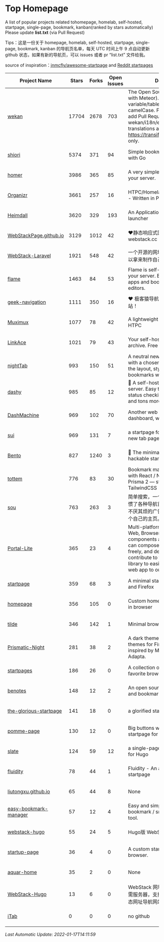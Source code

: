 # Top Homepage

A list of popular projects related tohomepage, homelab, self-hosted, startpage, single-page, bookmark, kanban(ranked by stars automatically)
Please update **list.txt** (via Pull Request)

Tips：这是一份关于 homepage, homelab, self-hosted, startpage, single-page, bookmark, kanban 的导航页名单，每天 UTC 时间上午 9 点自动更新 github 状态，如果有新的导航页，可以 issues 或者 pr “list.txt” 文件给我。

source of inspiration：[jnmcfly/awesome-startpage](https://github.com/jnmcfly/awesome-startpage) and [Reddit startpages](https://www.reddit.com/r/startpages/)

| Project Name                                                                  | Stars | Forks | Open Issues | Description                                                                                                                                                                                                                                         | Last Commit         |
| ----------------------------------------------------------------------------- | ----- | ----- | ----------- | --------------------------------------------------------------------------------------------------------------------------------------------------------------------------------------------------------------------------------------------------- | ------------------- |
| [wekan](https://github.com/wekan/wekan)                                          | 17704 | 2678  | 703         | The Open Source kanban (built with Meteor). Keep variable/table/field names camelCase. For translations, only add Pull Request changes to wekan/i18n/en.i18n.json , other translations are done at https://transifex.com/wekan/wekan only.          | 2022-01-16 19:49:48 |
| [shiori](https://github.com/go-shiori/shiori)                                    | 5374  | 371   | 94          | Simple bookmark manager built with Go                                                                                                                                                                                                               | 2020-08-20 16:38:54 |
| [homer](https://github.com/bastienwirtz/homer)                                   | 3986  | 365   | 85          | A very simple static homepage for your server.                                                                                                                                                                                                      | 2021-12-23 15:41:59 |
| [Organizr](https://github.com/causefx/Organizr)                                  | 3661  | 257   | 16          | HTPC/Homelab Services Organizer - Written in PHP                                                                                                                                                                                                    | 2021-11-12 22:38:05 |
| [Heimdall](https://github.com/linuxserver/Heimdall)                              | 3620  | 329   | 193         | An Application dashboard and launcher                                                                                                                                                                                                               | 2020-12-07 12:39:14 |
| [WebStackPage.github.io](https://github.com/WebStackPage/WebStackPage.github.io) | 3129  | 1012  | 42          | ❤️静态响应式网址导航网站 - webstack.cc                                                                                                                                                                                                            | 2021-09-15 09:24:35 |
| [WebStack-Laravel](https://github.com/hui-ho/WebStack-Laravel)                   | 1921  | 548   | 42          | 一个开源的网址导航网站项目，您可以拿来制作自己的网址导航。                                                                                                                                                                                          | 2020-08-13 13:51:56 |
| [flame](https://github.com/pawelmalak/flame)                                     | 1463  | 84    | 53          | Flame is self-hosted startpage for your server. Easily manage your apps and bookmarks with built-in editors.                                                                                                                                        | 2022-01-08 13:49:07 |
| [geek-navigation](https://github.com/geekape/geek-navigation)                    | 1111  | 350   | 16          | ❤️ 极客猿导航－独立开发者的导航站！                                                                                                                                                                                                               | 2021-09-29 08:02:06 |
| [Muximux](https://github.com/mescon/Muximux)                                     | 1077  | 78    | 42          | A lightweight way to manage your HTPC                                                                                                                                                                                                               | 2021-03-21 20:28:25 |
| [LinkAce](https://github.com/Kovah/LinkAce)                                      | 1021  | 79    | 43          | Your self-hosted bookmark archive. Free and open source.                                                                                                                                                                                            | 2022-01-14 11:53:20 |
| [nightTab](https://github.com/zombieFox/nightTab)                                | 993   | 150   | 51          | A neutral new tab page accented with a chosen colour. Customise the layout, style, background and bookmarks with nightTab.                                                                                                                          | 2021-12-14 18:58:02 |
| [dashy](https://github.com/Lissy93/dashy)                                        | 985   | 85    | 12          | 🚀 A self-hosted startpage for your server. Easy to use visual editor, status checking, widgets, themes and tons more!                                                                                                                              | 2022-01-16 01:27:15 |
| [DashMachine](https://github.com/rmountjoy92/DashMachine)                        | 969   | 102   | 70          | Another web application bookmark dashboard, with fun features.                                                                                                                                                                                      | 2020-09-22 11:42:23 |
| [sui](https://github.com/jeroenpardon/sui)                                       | 969   | 131   | 7           | a startpage for your server and / or new tab page                                                                                                                                                                                                   | 2021-12-05 01:19:39 |
| [Bento](https://github.com/migueravila/Bento)                                    | 827   | 1240  | 3           | 🍱 The minimalist, elegant and hackable startpage.                                                                                                                                                                                                  | 2022-01-02 05:22:04 |
| [tottem](https://github.com/poulainv/tottem)                                     | 776   | 83    | 30          | Bookmark manager on steroid built with React / NextJs / Apollo Tools / Prisma 2 — styled with TailwindCSS 🌱🎺                                                                                                                                    | 2020-05-13 14:19:21 |
| [sou](https://github.com/5iux/sou)                                               | 763   | 263   | 3           | 简单搜索，一个简单的前端界面。用惯了各种导航首页，满屏幕尽是各种不厌其烦的广告和资讯；尝试自己写个自己的主页。                                                                                                                                      | 2021-08-02 14:31:55 |
| [Portal-Lite](https://github.com/Privoce/Portal-Lite)                            | 365   | 23    | 4           | Multi-platform Personalized Portal: Web, Browser Extension. All components are web apps--users can compose their own Portal freely, and developers can contribute to the Privoce Web App library to easily incorporate their web app to our Portal. | 2021-09-09 01:19:29 |
| [startpage](https://github.com/deepjyoti30/startpage)                            | 359   | 68    | 3           | A minimal starpage for Chrome and Firefox                                                                                                                                                                                                           | 2021-04-24 13:57:31 |
| [homepage](https://github.com/Jaredk3nt/homepage)                                | 356   | 105   | 0           | Custom homepage for use locally in browser                                                                                                                                                                                                          | 2020-12-02 18:26:15 |
| [tilde](https://github.com/cadejscroggins/tilde)                                 | 346   | 142   | 1           | Minimal browser startpage.                                                                                                                                                                                                                          | 2021-08-30 16:56:46 |
| [Prismatic-Night](https://github.com/3r3bu5x9/Prismatic-Night)                   | 281   | 38    | 2           | A dark themed startpage and dark themes for Firefox and Linux inspired by Material design and Adapta.                                                                                                                                               | 2021-03-24 11:53:07 |
| [startpages](https://github.com/grtcdr/startpages)                               | 186   | 26    | 0           | A collection of startpages for your favorite browser.                                                                                                                                                                                               | 2022-01-02 11:41:04 |
| [benotes](https://github.com/fr0tt/benotes)                                      | 148   | 12    | 2           | An open source self hosted notes and bookmarks taking web app.                                                                                                                                                                                      | 2021-12-12 10:59:42 |
| [the-glorious-startpage](https://github.com/manilarome/the-glorious-startpage)   | 141   | 18    | 0           | a glorified startpage                                                                                                                                                                                                                               | 2020-08-18 03:50:09 |
| [pomme-page](https://github.com/kikiklang/pomme-page)                            | 130   | 12    | 0           | Big buttons with easy click startpage for a browser.                                                                                                                                                                                                | 2021-10-15 07:45:22 |
| [slate](https://github.com/gesquive/slate)                                       | 124   | 59    | 12          | a single-page speed-dial theme for Hugo                                                                                                                                                                                                             | 2021-07-02 03:24:02 |
| [fluidity](https://github.com/PrettyCoffee/fluidity)                             | 78    | 44    | 1           | Fluidity - An accordion based startpage                                                                                                                                                                                                             | 2021-04-24 16:17:25 |
| [liutongxu.github.io](https://github.com/liutongxu/liutongxu.github.io)          | 65    | 44    | 8           | None                                                                                                                                                                                                                                                | 2022-01-09 01:42:17 |
| [easy-bookmark-manager](https://github.com/devimust/easy-bookmark-manager)       | 57    | 12    | 4           | Easy and simple self-hosted bookmark / snippet management tool.                                                                                                                                                                                     | 2018-05-05 00:31:43 |
| [webstack-hugo](https://github.com/iplaycode/webstack-hugo)                      | 55    | 24    | 5           | Hugo版 WebStack 主题 Demo                                                                                                                                                                                                                           | 2021-08-02 09:49:40 |
| [startup-page](https://github.com/timothypholmes/startup-page)                   | 36    | 4     | 0           | A custom startup page for your browser.                                                                                                                                                                                                             | 2021-06-12 13:07:00 |
| [aquar-home](https://github.com/firemakergk/aquar-home)                          | 35    | 2     | 0           | None                                                                                                                                                                                                                                                | 2021-12-29 14:40:21 |
| [WebStack-Hugo](https://github.com/shenweiyan/WebStack-Hugo)                     | 13    | 6     | 0           | WebStack 网址导航 Hugo 主题，无需服务器，支持导航一键配置的纯静态网址导航网站。                                                                                                                                                                     | 2021-12-23 07:48:11 |
| [iTab](https://www.itab.link/)                                                   | 0     | 0     | 0           | no github                                                                                                                                                                                                                                           | 2006-01-02 03:04:05 |

*Last Automatic Update: 2022-01-17T14:11:59*
